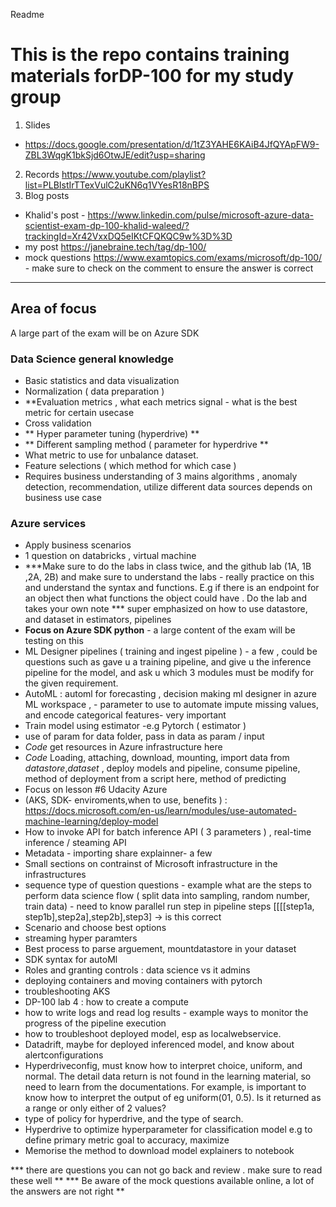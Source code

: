 Readme

# This is the repo contains training materials forDP-100 for my study group 

1. Slides 
- https://docs.google.com/presentation/d/1tZ3YAHE6KAiB4JfQYApFW9-ZBL3WqgK1bkSjd6OtwJE/edit?usp=sharing
2. Records https://www.youtube.com/playlist?list=PLBIstIrTTexVulC2uKN6q1VYesR18nBPS
3. Blog posts
- Khalid's post - https://www.linkedin.com/pulse/microsoft-azure-data-scientist-exam-dp-100-khalid-waleed/?trackingId=Xr42VxxDQ5eIKtCFQKQC9w%3D%3D
- my post https://janebraine.tech/tag/dp-100/
- mock questions https://www.examtopics.com/exams/microsoft/dp-100/ - make sure to check on the comment to ensure the answer is correct 
-----------------------------------------------------------------
## Area of focus 
A large part of the exam will be on Azure SDK 
### Data Science general knowledge 
- Basic statistics and data visualization
- Normalization ( data preparation )
- **Evaluation metrics , what each metrics signal - what is the best metric for certain usecase 
- Cross validation
- ** Hyper parameter tuning (hyperdrive) **
- ** Different sampling method ( parameter for hyperdrive **
- What metric to use for unbalance dataset. 
- Feature selections ( which method for which case )
- Requires business understanding of 3 mains algorithms , anomaly detection, recommendation, utilize different data sources depends on business use case 
### Azure services 
- Apply business scenarios
- 1 question on databricks , virtual machine 
- ***Make sure to do the labs in class twice, and the github lab (1A, 1B ,2A, 2B) and make sure to understand the labs - really practice on this and understand the syntax and functions. E.g if there is an endpoint for an object then what functions the object could have . Do the lab and takes your own note
*** super emphasized on how to use datastore, and dataset in estimators, pipelines
- **Focus on Azure SDK python** - a large content of the exam will be testing on this
- ML Designer pipelines ( training and ingest pipeline ) - a few , could be questions such as gave u a training pipeline, and give u the inference pipeline for the model, and ask u which 3 modules must be modify for the given requirement.
- AutoML : automl for forecasting , decision making  ml designer in azure ML workspace , -  parameter to use to automate impute missing values, and encode categorical features- very important 
- Train model using estimator -e.g Pytorch ( estimator )
- use of param for data folder, pass in data as param / input
- *Code* get resources in Azure infrastructure here
- *Code* Loading, attaching, download, mounting, import data from *datastore*,*dataset* , deploy models and pipeline, consume pipeline, method of deployment from a script here, method of predicting
- Focus on lesson #6 Udacity Azure 
- (AKS, SDK- enviroments,when to use, benefits ) : https://docs.microsoft.com/en-us/learn/modules/use-automated-machine-learning/deploy-model
- How to invoke API for batch inference API ( 3 parameters ) , real-time inference / steaming API 
- Metadata - importing share explainner- a few 
- Small sections on contrainst of Microsoft infrastructure in the infrastructures 
- sequence type of question questions - example what are the steps to perform data science flow ( split data into sampling, random number, train data) -  need to know parallel run step in pipeline steps [[[[step1a, step1b],step2a],step2b],step3] -> is this correct 
- Scenario and choose best options
- streaming hyper paramters
- Best process to parse arguement, mountdatastore in your dataset 
- SDK syntax for autoMl 
- Roles and granting controls : data science vs it admins
- deploying containers and moving containers with pytorch
- troubleshooting AKS
- DP-100 lab 4 : how to create a compute
- how to write logs and read log results - example ways to monitor the progress of the pipeline execution
- how to troubleshoot deployed model, esp as localwebservice.
- Datadrift, maybe for deployed inferenced model, and know about alertconfigurations
- Hyperdriveconfig, must know how to interpret choice, uniform, and normal. The detail data return is not found in the learning material, so need to learn from the documentations. For example, is important to know how to interpret the output of eg uniform(01, 0.5). Is it returned as a range or only either of 2 values?
- type of policy for hyperdrive, and the type of search.
- Hyperdrive to optimize hyperparameter for classification model e.g to define primary metric goal to accuracy, maximize
- Memorise the method to download model explainers to notebook

*** there are questions you can not go back and review . make sure to read these well **
*** Be aware of the mock questions available online, a lot of the answers are not right **




